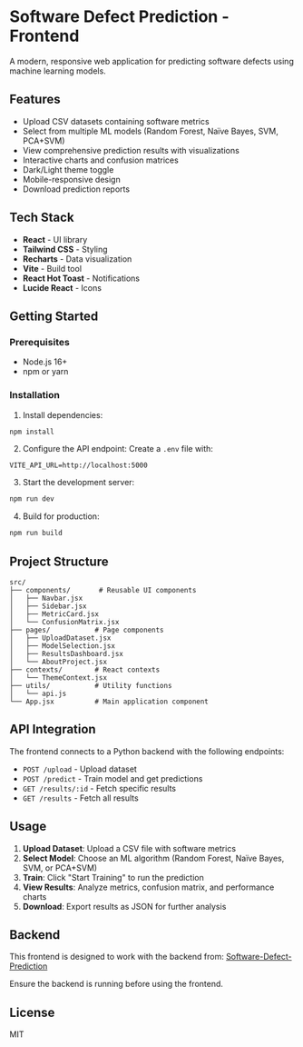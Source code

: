 # Software Defect Prediction - Frontend

A modern, responsive web application for predicting software defects using machine learning models.

## Features

- Upload CSV datasets containing software metrics
- Select from multiple ML models (Random Forest, Naïve Bayes, SVM, PCA+SVM)
- View comprehensive prediction results with visualizations
- Interactive charts and confusion matrices
- Dark/Light theme toggle
- Mobile-responsive design
- Download prediction reports

## Tech Stack

- **React** - UI library
- **Tailwind CSS** - Styling
- **Recharts** - Data visualization
- **Vite** - Build tool
- **React Hot Toast** - Notifications
- **Lucide React** - Icons

## Getting Started

### Prerequisites

- Node.js 16+
- npm or yarn

### Installation

1. Install dependencies:
```bash
npm install
```

2. Configure the API endpoint:
Create a `.env` file with:
```
VITE_API_URL=http://localhost:5000
```

3. Start the development server:
```bash
npm run dev
```

4. Build for production:
```bash
npm run build
```

## Project Structure

```
src/
├── components/       # Reusable UI components
│   ├── Navbar.jsx
│   ├── Sidebar.jsx
│   ├── MetricCard.jsx
│   └── ConfusionMatrix.jsx
├── pages/           # Page components
│   ├── UploadDataset.jsx
│   ├── ModelSelection.jsx
│   ├── ResultsDashboard.jsx
│   └── AboutProject.jsx
├── contexts/        # React contexts
│   └── ThemeContext.jsx
├── utils/           # Utility functions
│   └── api.js
└── App.jsx          # Main application component
```

## API Integration

The frontend connects to a Python backend with the following endpoints:

- `POST /upload` - Upload dataset
- `POST /predict` - Train model and get predictions
- `GET /results/:id` - Fetch specific results
- `GET /results` - Fetch all results

## Usage

1. **Upload Dataset**: Upload a CSV file with software metrics
2. **Select Model**: Choose an ML algorithm (Random Forest, Naïve Bayes, SVM, or PCA+SVM)
3. **Train**: Click "Start Training" to run the prediction
4. **View Results**: Analyze metrics, confusion matrix, and performance charts
5. **Download**: Export results as JSON for further analysis

## Backend

This frontend is designed to work with the backend from:
[Software-Defect-Prediction](https://github.com/SinghJasmeet585/Software-Defect-Prediction)

Ensure the backend is running before using the frontend.

## License

MIT
